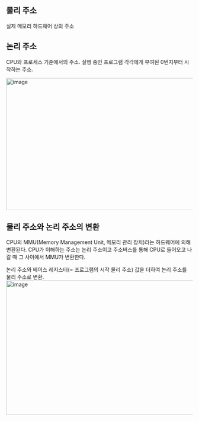 
## 물리 주소
실제 메모리 하드웨어 상의 주소

## 논리 주소
CPU와 프로세스 기준에서의 주소. 
실행 중인 프로그램 각각에게 부여된 0번지부터 시작하는 주소.

<img width="849" height="357" alt="image" src="https://github.com/user-attachments/assets/c903b1e4-61e1-4522-a28c-03f99cd3a09e" />

## 물리 주소와 논리 주소의 변환
CPU의 MMU(Memory Management Unit, 메모리 관리 장치)라는 하드웨어에 의해 변환된다. 
CPU가 이해하는 주소는 논리 주소이고 주소버스를 통해 CPU로 들어오고 나갈 때 그 사이에서 MMU가 변환한다.

논리 주소와 베이스 레지스터(= 프로그램의 시작 물리 주소) 값을 더하여 논리 주소를 물리 주소로 변환.
<img width="756" height="363" alt="image" src="https://github.com/user-attachments/assets/46efc149-0bd7-41d1-8ac9-c178f3c821a9" />


